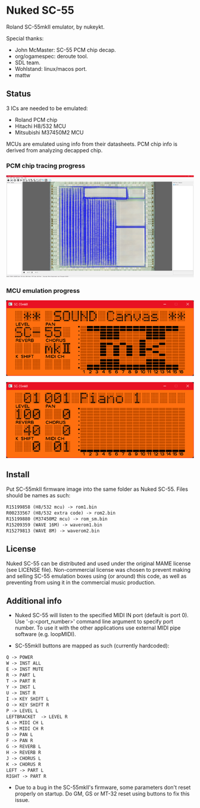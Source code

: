 # Nuked SC-55
Roland SC-55mkII emulator, by nukeykt.

Special thanks:
- John McMaster: SC-55 PCM chip decap.
- org/ogamespec: deroute tool.
- SDL team.
- Wohlstand: linux/macos port.
- mattw

## Status

3 ICs are needed to be emulated:
- Roland PCM chip
- Hitachi H8/532 MCU
- Mitsubishi M37450M2 MCU

MCUs are emulated using info from their datasheets. PCM chip info is derived from analyzing decapped chip.

### PCM chip tracing progress

![pcm_tracing.jpg](pcm_tracing.jpg)

### MCU emulation progress

![mcu1.png](mcu1.png)

![mcu2.png](mcu2.png)


## Install

Put SC-55mkII firmware image into the same folder as Nuked SC-55. Files should be names as such:
```
R15199858 (H8/532 mcu) -> rom1.bin
R00233567 (H8/532 extra code) -> rom2.bin
R15199880 (M37450M2 mcu) -> rom_sm.bin
R15209359 (WAVE 16M) -> waverom1.bin
R15279813 (WAVE 8M) -> waverom2.bin
```

## License

Nuked SC-55 can be distributed and used under the original MAME license (see LICENSE file).
Non-commercial license was chosen to prevent making and selling SC-55 emulation boxes using (or around) this code, as well as preventing from using it in the commercial music production.

## Additional info

- Nuked SC-55 will listen to the specified MIDI IN port (default is port 0). Use '-p:<port_number>' command line argument to specify port number. To use it with the other applications use external MIDI pipe software (e.g. loopMIDI).

- SC-55mkII buttons are mapped as such (currently hardcoded):

```
Q -> POWER
W -> INST ALL
E -> INST MUTE
R -> PART L
T -> PART R
Y -> INST L
U -> INST R
I -> KEY SHIFT L
O -> KEY SHIFT R
P -> LEVEL L
LEFTBRACKET  -> LEVEL R
A -> MIDI CH L
S -> MIDI CH R
D -> PAN L
F -> PAN R
G -> REVERB L
H -> REVERB R
J -> CHORUS L
K -> CHORUS R
LEFT -> PART L
RIGHT -> PART R
```

- Due to a bug in the SC-55mkII's firmware, some parameters don't reset properly on startup. Do GM, GS or MT-32 reset using buttons to fix this issue.
